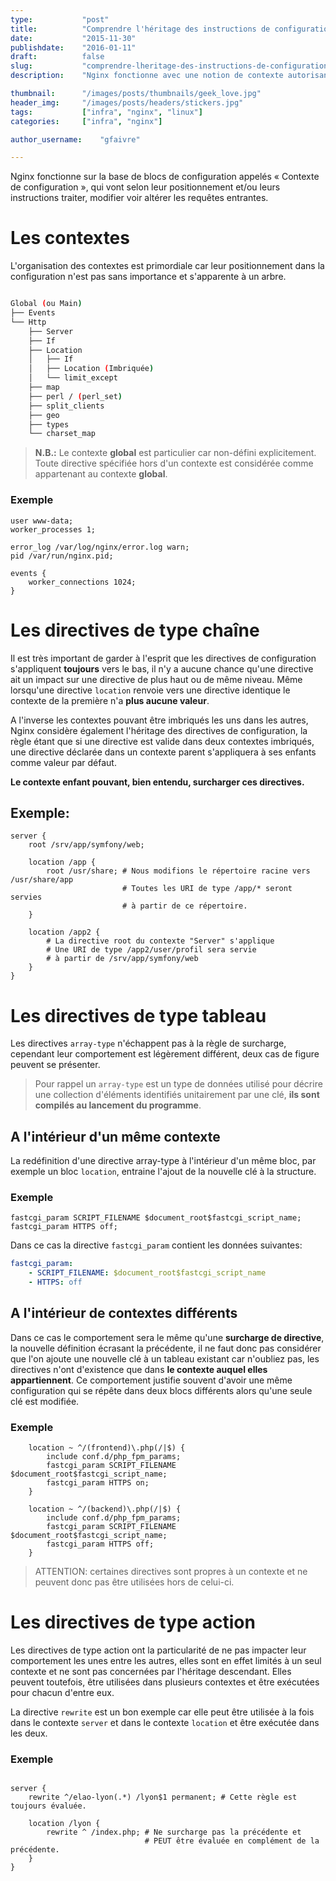 ```yaml
---
type:           "post"
title:          "Comprendre l'héritage des instructions de configuration de Nginx"
date:           "2015-11-30"
publishdate:    "2016-01-11"
draft:          false
slug:           "comprendre-lheritage-des-instructions-de-configuration-de-nginx"
description:    "Nginx fonctionne avec une notion de contexte autorisant certaines instructions de configuration. Nous évoquons dans cet article comment Nginx traite et organise ces différents blocs."

thumbnail:      "/images/posts/thumbnails/geek_love.jpg"
header_img:     "/images/posts/headers/stickers.jpg"
tags:           ["infra", "nginx", "linux"]
categories:     ["infra", "nginx"]

author_username:    "gfaivre"

---
```



Nginx fonctionne sur la base de blocs de configuration appelés « Contexte de configuration », qui vont selon leur positionnement et/ou leurs instructions traiter, modifier voir altérer les requêtes entrantes.<!--more-->

# Les contextes

L'organisation des contextes est primordiale car leur positionnement dans la configuration n'est pas sans importance et s'apparente à un arbre.

```bash

Global (ou Main)
├── Events
└── Http
    ├── Server
    ├── If
    ├── Location
    │   ├── If
    │   ├── Location (Imbriquée)
    │   └── limit_except
    ├── map
    ├── perl / (perl_set)
    ├── split_clients
    ├── geo
    ├── types
    └── charset_map
```

> **N.B.:** Le contexte **global** est particulier car non-défini explicitement. Toute directive spécifiée hors d'un contexte est considérée comme appartenant au contexte **global**.

### Exemple

```nginx
user www-data;
worker_processes 1;

error_log /var/log/nginx/error.log warn;
pid /var/run/nginx.pid;

events {
    worker_connections 1024;
}
```


# Les directives de type chaîne

Il est très important de garder à l'esprit que les directives de configuration s'appliquent **toujours** vers le bas, il n'y a aucune chance qu'une directive ait un impact sur une directive de plus haut ou de même niveau.
Même lorsqu'une directive `location` renvoie vers une directive identique le contexte de la première n'a **plus aucune valeur**.

A l'inverse les contextes pouvant être imbriqués les uns dans les autres, Nginx considère également l'héritage des directives de configuration, la règle étant que si une directive est valide dans deux contextes imbriqués, une directive déclarée dans un contexte parent s'appliquera à ses enfants comme valeur par défaut.

**Le contexte enfant pouvant, bien entendu, surcharger ces directives.**


## Exemple:

```nginx
server {
    root /srv/app/symfony/web;

    location /app {
        root /usr/share; # Nous modifions le répertoire racine vers /usr/share/app
                         # Toutes les URI de type /app/* seront servies
                         # à partir de ce répertoire.
    }

    location /app2 {
        # La directive root du contexte "Server" s'applique
        # Une URI de type /app2/user/profil sera servie
        # à partir de /srv/app/symfony/web
    }
}
```

# Les directives de type tableau

Les directives `array-type` n'échappent pas à la règle de surcharge, cependant leur comportement est légèrement différent, deux cas de figure peuvent se présenter.

> Pour rappel un `array-type` est un type de données utilisé pour décrire une collection d'éléments identifiés unitairement par une clé, **ils sont compilés au lancement du programme**.

## A l'intérieur d'un même contexte

La redéfinition d'une directive array-type à l'intérieur d'un même bloc, par exemple un bloc `location`, entraine l'ajout de la nouvelle clé à la structure.

### Exemple

```nginx
fastcgi_param SCRIPT_FILENAME $document_root$fastcgi_script_name;
fastcgi_param HTTPS off;
```


Dans ce cas la directive `fastcgi_param` contient les données suivantes:

```yaml
fastcgi_param:
    - SCRIPT_FILENAME: $document_root$fastcgi_script_name
    - HTTPS: off
```


## A l'intérieur de contextes différents

Dans ce cas le comportement sera le même qu'une **surcharge de directive**, la nouvelle définition écrasant la précédente, il ne faut donc pas considérer que l'on ajoute une nouvelle clé à un tableau existant car n'oubliez pas, les directives n'ont d'existence que dans **le contexte auquel elles appartiennent**.
Ce comportement justifie souvent d'avoir une même configuration qui se répête dans deux blocs différents alors qu'une seule clé est modifiée.

### Exemple

```nginx
    location ~ ^/(frontend)\.php(/|$) {
        include conf.d/php_fpm_params;
        fastcgi_param SCRIPT_FILENAME $document_root$fastcgi_script_name;
        fastcgi_param HTTPS on;
    }

    location ~ ^/(backend)\.php(/|$) {
        include conf.d/php_fpm_params;
        fastcgi_param SCRIPT_FILENAME $document_root$fastcgi_script_name;
        fastcgi_param HTTPS off;
    }
```

> ATTENTION: certaines directives sont propres à un contexte et ne peuvent donc pas être utilisées hors de celui-ci.

# Les directives de type action

Les directives de type action ont la particularité de ne pas impacter leur comportement les unes entre les autres, elles sont en effet limités à un seul contexte et ne sont pas concernées par l'héritage descendant.
Elles peuvent toutefois, être utilisées dans plusieurs contextes et être exécutées pour chacun d'entre eux.

La directive `rewrite` est un bon exemple car elle peut être utilisée à la fois dans le contexte `server` et dans le contexte `location` et être exécutée dans les deux.

### Exemple

```nginx

server {
    rewrite ^/elao-lyon(.*) /lyon$1 permanent; # Cette règle est toujours évaluée.

    location /lyon {
        rewrite ^ /index.php; # Ne surcharge pas la précédente et
                              # PEUT être évaluée en complément de la précédente.
    }
}
```
